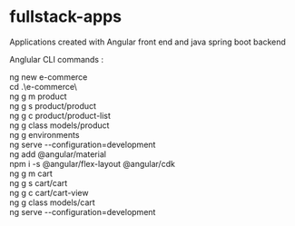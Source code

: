 # fullstack-apps  
Applications created with Angular front end and java spring boot backend    
  
Anglular CLI commands :    
  
  
ng new e-commerce    
cd .\e-commerce\      
ng g m product  
ng g s product/product  
ng g c product/product-list  
ng g class models/product  
ng g environments  
ng serve --configuration=development  
ng add @angular/material  
npm i -s @angular/flex-layout @angular/cdk  
ng g m cart  
ng g s cart/cart  
ng g c cart/cart-view  
ng g class models/cart  
ng serve --configuration=development  
  
  
